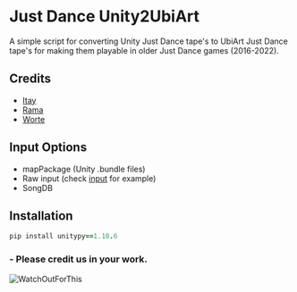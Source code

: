 # Just Dance Unity2UbiArt

A simple script for converting Unity Just Dance tape's to UbiArt Just Dance tape's for making them playable in older Just Dance games (2016-2022).


## Credits

 - [Itay](https://github.com/Itaybl14)
 - [Rama](https://github.com/rama0dev)
 - [Worte](https://github.com/wortestudios)

## Input Options

 - mapPackage (Unity .bundle files)
 - Raw input (check [input](/input/MapName) for example)
 - SongDB

## Installation
```rb
pip install unitypy==1.10.6
```
### - Please credit us in your work.

![WatchOutForThis](http://media.discordapp.net/attachments/890634122299605044/1045046253714690159/Unity2UbiArt.png)
